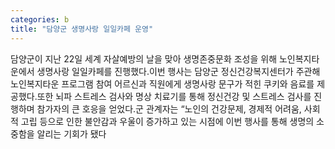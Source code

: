 ```yaml
---
categories: b
title: "담양군 생명사랑 일일카페 운영"
---
```

담양군이 지난 22일 세계 자살예방의 날을 맞아 생명존중문화 조성을 위해 노인복지타운에서 생명사랑 일일카페를 진행했다.이번 행사는 담양군 정신건강복지센터가 주관해 노인복지타운 프로그램 참여 어르신과 직원에게 생명사랑 문구가 적힌 쿠키와 음료를 제공했다.또한 뇌파 스트레스 검사와 명상 치료기를 통해 정신건강 및 스트레스 검사를 진행하며 참가자의 큰 호응을 얻었다.군 관계자는 &ldquo;노인의 건강문제, 경제적 어려움, 사회적 고립 등으로 인한 불안감과 우울이 증가하고 있는 시점에 이번 행사를 통해 생명의 소중함을 알리는 기회가 됐다